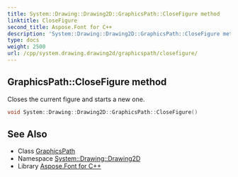 ```yaml
---
title: System::Drawing::Drawing2D::GraphicsPath::CloseFigure method
linktitle: CloseFigure
second_title: Aspose.Font for C++
description: 'System::Drawing::Drawing2D::GraphicsPath::CloseFigure method. Closes the current figure and starts a new one in C++.'
type: docs
weight: 2500
url: /cpp/system.drawing.drawing2d/graphicspath/closefigure/
---
```

## GraphicsPath::CloseFigure method


Closes the current figure and starts a new one.

```cpp
void System::Drawing::Drawing2D::GraphicsPath::CloseFigure()
```

## See Also

* Class [GraphicsPath](../)
* Namespace [System::Drawing::Drawing2D](../../)
* Library [Aspose.Font for C++](../../../)
